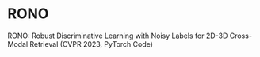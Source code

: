 # RONO
RONO: Robust Discriminative Learning with Noisy Labels for 2D-3D Cross-Modal Retrieval (CVPR 2023, PyTorch Code)
